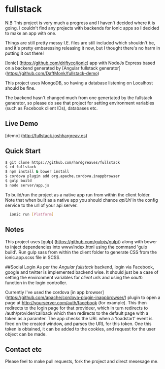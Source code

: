 fullstack
=========

N.B This project is very much a progress and I haven't decided where it is going.
I couldn't find any projects with backends for Ionic apps so I decided to make an app with one.

Things are still pretty messy I.E. files are still included which shouldn't be,
and it's pretty embaressing releasing it now, but I thought there's no harm in putting it out there!

[Ionic] (https://github.com/driftyco/ionic) app with NodeJs Express based on a
backend generated by [Angular fullstack generator] (https://github.com/DaftMonk/fullstack-demo)

This project uses MongoDB, so having a database listening on Localhost should be fine.

The backend hasn't changed much from one genertated by the fullstack generator, so please
do see that project for setting environment variables (such as Facebook client IDs), databases etc.

## Live Demo
[demo] (http://fullstack.joshhargreav.es)

## Quick Start

```bash
$ git clone https://github.com/hardgreaves/fullstack
$ cd fullstack
$ npm install & bower install
$ cordova plugin add org.apache.cordova.inappbrowser
$ gulp build
$ node server/app.js
```
To build/run the project as a native app run from within the client
folder. Note that when built as a native app you should chance *apiUrl*
in the config service to the url of your api server.

```bash
  ionic run [Platform]
```

## Notes
This project uses [gulp] (https://github.com/gulpjs/gulp/) along with bower
to inject dependencies into www/index.html using the command 'gulp build'.
Run gulp sass from within the client folder to generate CSS from the ionic.app.scss
file in SCSS.

##Social Login
As per the *Angular fullstack* backend, login via Facebook, google and twitter
is implemented backend wise. It should just be a case of setting the environment
variables for *client urls* and using the *oauth* function in the login controller.

Currently I've used the cordova [in app browser] (https://github.com/apache/cordova-plugin-inappbrowser/) plugin
to open a page at http://yourserver.com/auth/facebook (for example). This then redirects to the login page for that
provideer, which in turn redirects to /auth/provider/callback which then redirects to the default page with a token as a paramter. The app checks the URL when a 'loadstart' event is fired on the created window, and parses the URL for this token.
One this token is obtained, it can be added to the cookies, and request for the user object can be made.

## Contact etc
Please feel to make pull requests, fork the project and direct mesesage me.



